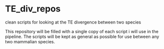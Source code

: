 TE_div_repos
============

clean scripts for looking at the TE divergence between two species


This repository will be filled with a single copy of each script i will use in the pipeline.
The scripts will be kept as general as possible for use between any two mammalian species.